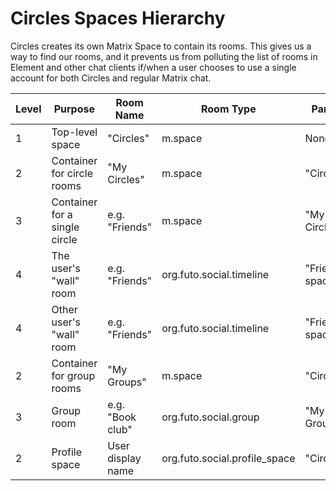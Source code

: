 # Circles Spaces Hierarchy

Circles creates its own Matrix Space to contain its rooms.
This gives us a way to find our rooms, and it prevents us from polluting
the list of rooms in Element and other chat clients if/when a user chooses
to use a single account for both Circles and regular Matrix chat.


| Level | Purpose                       | Room Name         | Room Type                     | Parent          | Join Rule      |
| ----- | -------                       | ---------         | ---------                     | ------          | ---------      |
|     1 | Top-level space               | "Circles"         | m.space                       | None            | Private        |
|     2 | Container for circle rooms    | "My Circles"      | m.space                       | "Circles"       | Private        |
|     3 | Container for a single circle | e.g. "Friends"    | m.space                       | "My Circles"    | Private        |
|     4 | The user's "wall" room        | e.g. "Friends"    | org.futo.social.timeline      | "Friends" space | Invite / Knock |
|     4 | Other user's "wall" room      | e.g. "Friends"    | org.futo.social.timeline      | "Friends" space | Invite / Knock |
|     2 | Container for group rooms     | "My Groups"       | m.space                       | "Circles"       | Private        |
|     3 | Group room                    | e.g. "Book club"  | org.futo.social.group         | "My Groups"     | Invite / Knock |
|     2 | Profile space                 | User display name | org.futo.social.profile_space | "Circles"       | Invite / Knock |
